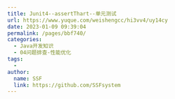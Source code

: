 ```yaml
---
title: Junit4--assertThart--单元测试
url: https://www.yuque.com/weishengcc/hi3vv4/uy14cy
date: 2023-01-09 09:39:04
permalink: /pages/bbf740/
categories: 
  - Java开发知识
  - 04问题排查-性能优化
tags: 
  - 
author: 
  name: SSF
  link: https://github.com/SSFsystem
---
```


